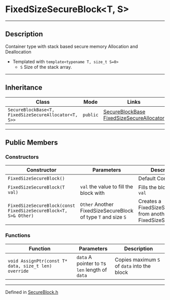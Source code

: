 # FixedSizeSecureBlock<T, S>

***

## Description
Container type with stack based secure memory Allocation and Deallocation

* Templated  with `template<typename T, size_t S=0>`
  * `S` Size of the stack array.

***

## Inheritance
Class | Mode | Links
--- | --- | ---
`SecureBlockBase<T, FixedSizeSecureAllocator<T, S>>` | `public` | [SecureBlockBase](./SecureBlockBase.md) <br/> [FixedSizeSecureAllocator](./FixedSizeSecureAllocator.md)

***

## Public Members

### Constructors
Constructor | Parameters | Description
--- | --- | ---
`FixedSizeSecureBlock()` |  | Default Constructor
`FixedSizeSecureBlock(T val)` | `val` the value to fill the block with | Fills the block with `val`
`FixedSizeSecureBlock(const FixedSizeSecureBlock<T, S>& Other)` | `Other` Another FixedSizeSecureBlock of type `T` and size `S` | Creates a FixedSizeSecureBlock from another FixedSizeSecureBlock

### Functions

Function | Parameters | Description
--- | --- | ---
`void AssignPtr(const T* data, size_t len) override` | `data` A pointer to `T`s <br/> `len` length of `data` | Copies maximum `S` of `data` into the block

***

Defined in [SecureBlock.h](https://github.com/FlyingRaijinMinato/LockdownSSL/blob/main/Includes/SecureBlock.h)